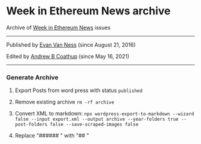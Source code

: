 # Week in Ethereum News archive
Archive of [Week in Ethereum News](https://weekinethereumnews.com) issues

---

Published by [Evan Van Ness](https://twitter.com/evan_van_ness) (since August 21, 2016)

Edited by [Andrew B Coathup](https://twitter.com/abcoathup) (since May 16, 2021)

---

### Generate Archive

1. Export Posts from word press with status `published`

2. Remove existing archive `rm -rf archive`

3. Convert XML to markdown: 
`npx wordpress-export-to-markdown --wizard false --input export.xml --output archive --year-folders true --post-folders false --save-scraped-images false`

4. Replace "###### " with "## "